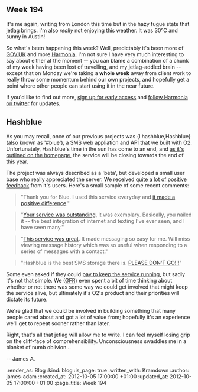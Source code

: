 Week 194
--------

It's me again, writing from London this time but in the hazy fugue state that jetlag brings. I'm also *really* not enjoying this weather. It was 30&deg;C and sunny in Austin!

So what's been happening this week? Well, predictably it's been more of [GOV.UK](http://www.gov.uk) and more [Harmonia][]. I'm not sure I have very much interesting to say about either at the moment -- you can blame a combination of a chunk of my week having been lost of travelling, and my jetlag-addled brain -- except that on Monday we're taking a **whole week** away from client work to really throw some momentum behind our own projects, and hopefully get a point where other people can start using it in the near future.

If you'd like to find out more, [sign up for early access](https://harmonia.io) and [follow Harmonia on twitter](https://twitter.com/harmonia) for updates.

## Hashblue

As you may recall, once of our previous projects was {l hashblue,Hashblue} (also known as '#blue'), a SMS web appliation and API that we built with O2. Unfortunately, Hashblue's time in the sun has come to an end, and [as it's outlined on the homepage](http://hashblue.com), the service will be closing towards the end of this year.

The project was always described as a 'beta', but developed a small user base who really appreciated the server. We received [quite a lot of positive feedback](https://getsatisfaction.com/hashblue/praise/recent) from it's users. Here's a small sample of some recent comments:

> "Thank you for Blue. I used this service everyday and [it made a positive difference](https://getsatisfaction.com/hashblue/topics/great-7jh9j)."

> "[Your service was outstanding](https://getsatisfaction.com/hashblue/topics/dont_throw_it_away_you_never_know_when_and_if_youll_suceed_again), it was exemplary. Basically, you nailed it -- the best integration of internet and texting I've ever seen, and I have seen many."

> "[This service was great](https://getsatisfaction.com/hashblue/topics/the_end-oj71n). It made messaging so easy for me. Will miss viewing message history which was so useful when responding to a series of messages with a contact."

> "Hashblue is the best SMS storage there is. [PLEASE DON'T GO!!!](https://getsatisfaction.com/hashblue/topics/dont_go-1iqhtx)"

Some even asked if they could [pay to keep the service running](https://getsatisfaction.com/hashblue/topics/bye-drh41), but sadly it's not that simple. We ([GFR](/)) even spent a bit of time thinking about whether or not there was some way we could get involved that might keep the service alive, but ultimately it's O2's product and their priorities will dictate its future.

We're glad that we could be involved in building something that many people cared about and got a lot of value from; hopefully it's an experience we'll get to repeat sooner rather than later.


Right, that's all that jetlag will allow me to write. I can feel myself losing grip on the cliff-face of comprehensibility. Unconsciousness swaddles me in a blanket of numb oblivion...

-- James A.


[Harmonia]: https://harmonia.io

:render_as: Blog
:kind: blog
:is_page: true
:written_with: Kramdown
:author: james-adam
:created_at: 2012-10-05 17:00:00 +01:00
:updated_at: 2012-10-05 17:00:00 +01:00
:page_title: Week 194
